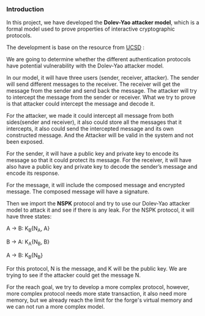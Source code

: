 ### Introduction

In this project, we have developed the **Dolev-Yao attacker model**, which is a formal model used to prove properties of interactive cryptographic protocols.

The development is base on the resource from [UCSD](https://cseweb.ucsd.edu/classes/sp05/cse208/lec-dolevyao.html) :

We are going to determine whether the different authentication protocols have potential vulnerability with the Dolev-Yao attacker model.

In our model, it will have three users (sender, receiver, attacker). The sender will send different messages to the receiver. The receiver will get the message from the sender and send back the message. The attacker will try to intercept the message from the sender or receiver. What we try to prove is that attacker could intercept the message and decode it.

For the attacker, we made it could intercept all message from both sides(sender and receiver), it also could store all the messages that it intercepts, it also could send the intercepted message and its own constructed message. And the Attacker will be valid in the system and not been exposed.

For the sender, it will have a public key and private key to encode its message so that it could protect its message.
For the receiver, it will have also have a public key and private key to decode the sender’s message and encode its response.

For the message, it will include the composed message and encrypted message. The composed message will have a signature.

Then we import the **NSPK** protocol and try to use our Dolev-Yao attacker model to attack it and see if there is any leak. For the NSPK protocol, it will have three states:

A &#8594; B: K<sub>B</sub>{N<sub>A</sub>, A}

B &#8594; A: K<sub>A</sub>{N<sub>B</sub>, B}

A &#8594; B: K<sub>B</sub>{N<sub>B</sub>}

For this protocol, N is the message, and K will be the public key. We are trying to see if the attacker could get the message N.

For the reach goal, we try to develop a more complex protocol, however, more complex protocol needs more state transaction, it also need more memory, but we already reach the limit for the forge's virtual memory and we can not run a more complex model.

